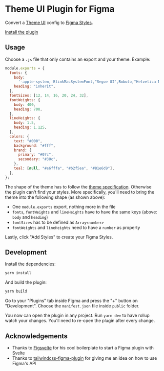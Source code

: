 # Theme UI Plugin for Figma

Convert a [Theme UI][theme-ui] config to [Figma Styles][figma-styles].

[Install the plugin](https://www.figma.com/c/plugin/797015796747379907)

## Usage

Choose a `.js` file that only contains an export and your theme. Example:

```js
module.exports = {
  fonts: {
    body:
      '-apple-system, BlinkMacSystemFont,"Segoe UI",Roboto,"Helvetica Neue",Arial,"Noto Sans",sans-serif,"Apple Color Emoji","Segoe UI Emoji","Segoe UI Symbol","Noto Color Emoji"',
    heading: "inherit",
  },
  fontSizes: [12, 14, 16, 20, 24, 32],
  fontWeights: {
    body: 400,
    heading: 700,
  },
  lineHeights: {
    body: 1.5,
    heading: 1.125,
  },
  colors: {
    text: "#000",
    background: "#fff",
    brand: {
      primary: "#07c",
      secondary: "#30c",
    },
    teal: [null, "#e6fffa", "#b2f5ea", "#81e6d9"],
  },
};
```

The shape of the theme has to follow the [theme specification][theme-spec]. Otherwise the plugin can't find your styles.
More specifically, you'll need to bring the theme into the following shape (as shown above):

- One `module.exports` export, nothing more in the file
- `fonts`, `fontWeights` and `lineHeights` have to have the same keys (above: `body` and `heading`)
- `fontSizes` has to be defined as `Array<number>`
- `fontWeights` and `lineHeights` need to have a `number` as property

Lastly, click "Add Styles" to create your Figma Styles.

## Development

Install the dependencies:

```sh
yarn install
```

And build the plugin:

```sh
yarn build
```

Go to your "Plugins" tab inside Figma and press the "+" button on "Development". Choose the `manifest.json` file inside `public` folder.

You now can open the plugin in any project. Run `yarn dev` to have rollup watch your changes. You'll need to re-open the plugin after every change.

## Acknowledgements

- Thanks to [Figsvelte][figsvelte] for his cool boilerplate to start a Figma plugin with Svelte
- Thanks to [tailwindcss-figma-plugin][tw-plugin] for giving me an idea on how to use Figma's API

[theme-ui]: https://theme-ui.com/
[figma-styles]: https://help.figma.com/category/221-styles
[theme-spec]: https://theme-ui.com/theme-spec
[figsvelte]: https://github.com/thomas-lowry/figsvelte
[tw-plugin]: https://github.com/impulse/tailwindcss-figma-plugin
